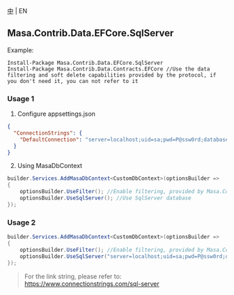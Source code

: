 [中](README.zh-CN.md) | EN

## Masa.Contrib.Data.EFCore.SqlServer

Example:

``` powershelll
Install-Package Masa.Contrib.Data.EFCore.SqlServer
Install-Package Masa.Contrib.Data.Contracts.EFCore //Use the data filtering and soft delete capabilities provided by the protocol, if you don't need it, you can not refer to it
```

### Usage 1

1. Configure appsettings.json

``` appsettings.json
{
  "ConnectionStrings": {
    "DefaultConnection": "server=localhost;uid=sa;pwd=P@ssw0rd;database=identity"
  }
}
```

2. Using MasaDbContext

``` C#
builder.Services.AddMasaDbContext<CustomDbContext>(optionsBuilder =>
{
    optionsBuilder.UseFilter(); //Enable filtering, provided by Masa.Contrib.Data.Contracts.EFCore
    optionsBuilder.UseSqlServer(); //Use SqlServer database
});
```

### Usage 2

``` C#
builder.Services.AddMasaDbContext<CustomDbContext>(optionsBuilder =>
{
    optionsBuilder.UseFilter(); //Enable filtering, provided by Masa.Contrib.Data.Contracts.EFCore
    optionsBuilder.UseSqlServer("server=localhost;uid=sa;pwd=P@ssw0rd;database=identity"); //Use SqlServer database
});
```

> For the link string, please refer to: https://www.connectionstrings.com/sql-server